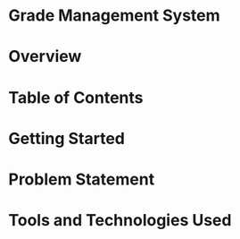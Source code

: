 # Grade Management System

# Overview


# Table of Contents 


# Getting Started


# Problem Statement


# Tools and Technologies Used


